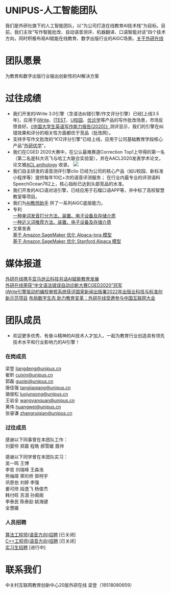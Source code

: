 
# UNIPUS-人工智能团队
   我们是外研社旗下的人工智能团队，以“为公司打造在线教育AI技术栈”为目标。目前，我们主攻“写作智能批改、自动语音测评、机器翻译、口语智能对话”四个技术方向，同时积极布局AI赋能在线教育、数字出版行业的AIGC场景。[关于外研在线](https://book.yunzhan365.com/jivf/fpgo/mobile/index.html)

# 团队愿景
   为教育和数字出版行业输出创新性的AI解决方案
       
# 过往成绩 
-   我们开发的iWrite 3.0引擎（含语法纠错引擎/作文评分引擎）已经[上线3.5年]，应用于[iWrite](http://iwrite.unipus.cn/)、[ITEST](https://itestcloud.unipus.cn/)、[U校园](https://u.unipus.cn/index.html/)、[优诊学](https://unilearn.fltrp.com/)等产品的写作批改场景，市场反馈良好。[《中国大学生英语写作能力报告(2020)》](https://www.sohu.com/a/409383457_507486)测评显示，我们的引擎在纠错效果和评分的相关性方面都优于竞品（批改网）。  
-   支持手写作文批改的“K12评分引擎”已经上线，应用于公司基础教育学段核心产品"[外研优学](http://ai.fltrp.com/tingshuo-service/)"。 
-   我们在CGED 2020大赛中，在公认最难赛道Correction Top1上夺得的第一名（第二名是科大讯飞与哈工大联合实验室），并在AACL2020发表学术论文，论文被[ACL anthology](https://www.aclweb.org/anthology/2020.nlptea-1.8/) 收录。
![](https://unipus-ai.github.io/CGED_correction_top1.jpg)
-   我们自主研发的语音测评引擎clio 已经为公司的核心产品（如U校园、新标准小程序等）提供每年10亿+次的语音评测服务； 在行业内最专业的评测语料SpeechOcean762上，核心指标已达到头部竞品的水准。
-   我们开发的AI口语对话引擎，已经应用于石榴口语APP等，并中标了高校智慧教室等项目。
-   我们为[AI教师助手](https://aigc.unipus.cn/) 供了一系列AIGC底层能力。
-   专利   
    [一种单词发音打分方法、装置、电子设备及存储介质](https://www.qcc.com/zhuanliDetail/8142b88d3c1d743f9d1cf945a0165039.html)   
    [一种近义词推荐方法、装置、电子设备及存储介质](https://www.qcc.com/zhuanliDetail/9e1285c892b0b3a32faa557b00dba2fc.html)   
-   文章发表     
  [基于 Amazon SageMaker 优化 Alpaca-lora 模型](https://aws.amazon.com/cn/blogs/china/optimizing-the-alpaca-lora-model-based-on-amazon-sagemaker/)   
  [基于 Amazon SageMaker 优化 Stanford Alpaca 模型](https://aws.amazon.com/cn/blogs/china/optimizing-the-stanford-alpaca-model-based-on-amazon-sagemaker/)      

# 媒体报道
[外研在线携手亚马逊云科技共话AI赋能教育发展](https://www.sohu.com/a/458688918_100292708)  
[外研在线荣获“中文语法错误自动诊断大赛CGED2020”冠军](https://www.fltrp.com/c/2020-12-07/499693.shtml)  
[iWrite引擎驱动的编校审核系统获评国家新闻出版署2022年出版业科技与标准创新示范项目](https://mp.weixin.qq.com/s/apyrKAzE3040nzcoQzafag)
[布局数字生态 助力教育变革：外研在线受邀参与中国互联网大会](https://fltrp.com/c/2023-07-19/519840.shtml)

# 团队成员  
-   欢迎更多优秀、有奋斗精神的AI技术人才加入，一起为教育行业创造具有领先技术水平和行业影响力的AI引擎！  
         
###  在岗成员
梁登    liangdeng@unipus.cn   
崔昕   cuixin@unipus.cn   
郭磊   guolei@unipus.cn   
唐佳强   tangjiaqiang@unipus.cn    
骆俊松    luojunsong@unipus.cn     
王岩全    wangyanquan@unipus.cn      
黄伟    huangwei@unipus.cn     
张睿谦   zhangruiqian@unipus.cn    

###  过往成员
感谢以下同事曾在本团队工作：   
刘晏伶  郑晨   程皓   郝雪媛  聂帅
 
感谢以下同学曾在本团队实习：    
吴一鸣    王博         
李哲      刘瑞峰    王森浩  
熊袖璋   荣珩桥    郭柯宇  
巩恩伯   刘婷      李强     
姜可欣   段逸飞    杨俊杰    
韩付旺   苏沺     孙阁阁  
李泰民     陈泰劼   姚海键     
全慧媛    

### 人员招聘
[算法工程师(语音方向)招聘](https://www.lagou.com/jobs/8028971.html)  [已关闭]     
[C++工程师(语音方向)招聘](https://www.lagou.com/jobs/8028985.html)   [已关闭]   
[实习生招聘](https://www.nowcoder.com/jobs/detail/62012?jobId=62012&channel=npJobTab)     [进行中]  

# 联系我们
中关村互联网教育创新中心20层外研在线    梁登（18518080659）  


